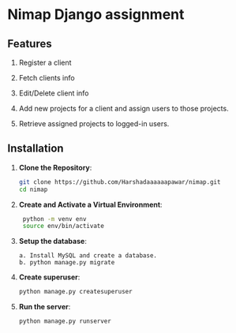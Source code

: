 # Nimap Django assignment

## Features
1. Register a client

2. Fetch clients info

3. Edit/Delete client info

4. Add new projects for a client and assign users to those projects.

5. Retrieve assigned projects to logged-in users.
   
## Installation

1. **Clone the Repository**:
   ```bash
   git clone https://github.com/Harshadaaaaaapawar/nimap.git
   cd nimap
2. **Create and Activate a Virtual Environment**:
   ```bash
    python -m venv env
    source env/bin/activate
3. **Setup the database**:
    ```
    a. Install MySQL and create a database.
    b. python manage.py migrate
4. **Create superuser**:
   ```bash
   python manage.py createsuperuser
5. **Run the server**:
   ```bash
   python manage.py runserver


